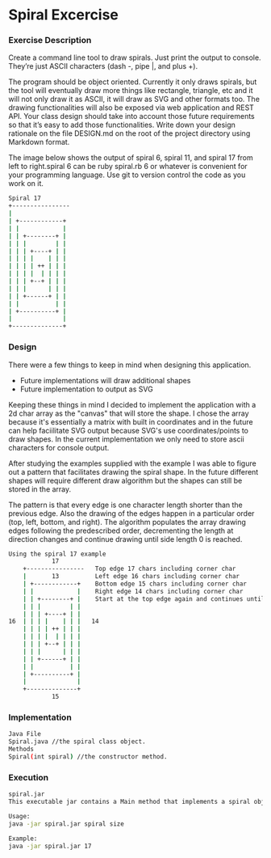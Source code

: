 # Spiral Excercise

### Exercise Description
Create a command line tool to draw spirals. Just print the output to console. They’re just ASCII characters (dash -, pipe |, and plus +).

The program should be object oriented. Currently it only draws spirals, but the tool will eventually draw more things like rectangle, triangle, etc and it will not only draw it as ASCII, it will draw as SVG and other formats too. The drawing functionalities will also be exposed via web application and REST API. Your class design should take into account those future requirements so that it’s easy to add those functionalities. Write down your design rationale on the file DESIGN.md on the root of the project directory using Markdown format.

The image below shows the output of spiral 6, spiral 11, and spiral 17 from left to right.spiral 6 can be ruby spiral.rb 6 or whatever is convenient for your programming language. Use git to version control the code as you work on it.
```sh
Spiral 17
+----------------
|                
| +------------+ 
| |            | 
| | +--------+ | 
| | |        | | 
| | | +----+ | | 
| | | |    | | | 
| | | | ++ | | | 
| | | |  | | | | 
| | | +--+ | | | 
| | |      | | | 
| | +------+ | | 
| |          | | 
| +----------+ | 
|              | 
+--------------+ 
```
### Design
There were a few things to keep in mind when designing this application.
* Future implementations will draw additional shapes
* Future implementation to output as SVG

Keeping these things in mind I decided to implement the application with a 2d char array as the "canvas" that will store the shape. I chose the array because it's essentially a matrix with built in coordinates and in the future can help faciilitate SVG output because SVG's use coordinates/points to draw shapes. In the current implementation we only need to store ascii characters for console output.

After studying the examples supplied with the example I was able to figure out a pattern that facilitates drawing the spiral shape. In the future different shapes will require different draw algorithm but the shapes can still be stored in the array.

The pattern is that every edge is one character length shorter than the previous edge. Also the drawing of the edges happen in a particular order (top, left, bottom, and right). The algorithm populates the array drawing edges following the predescribed order, decrementing the length at direction changes and continue drawing until side length 0 is reached.

```sh
Using the spiral 17 example
            17   
    +----------------   Top edge 17 chars including corner char
    |       13          Left edge 16 chars including corner char
    | +------------+    Bottom edge 15 chars including corner char
    | |            |    Right edge 14 chars including corner char
    | | +--------+ |    Start at the top edge again and continues until the edge size reaches 0
    | | |        | | 
    | | | +----+ | | 
16  | | | |    | | |   14    
    | | | | ++ | | | 
    | | | |  | | | | 
    | | | +--+ | | | 
    | | |      | | | 
    | | +------+ | | 
    | |          | | 
    | +----------+ | 
    |              | 
    +--------------+ 
            15
```

### Implementation
```sh
Java File
Spiral.java //the spiral class object.
Methods
Spiral(int spiral) //the constructor method.
```

### Execution

```sh
spiral.jar
This executable jar contains a Main method that implements a spiral object and outputs it to console. It takes a spiral size as an argument.

Usage: 
java -jar spiral.jar spiral size

Example:
java -jar spiral.jar 17
```

